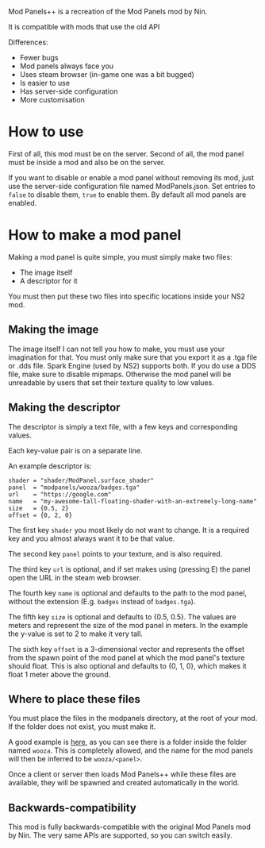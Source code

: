 Mod Panels++ is a recreation of the Mod Panels mod by Nin.

It is compatible with mods that use the old API

Differences:
- Fewer bugs
- Mod panels always face you
- Uses steam browser (in-game one was a bit bugged)
- Is easier to use
- Has server-side configuration
- More customisation

# How to use

First of all, this mod must be on the server. Second of all, the mod panel must be
inside a mod and also be on the server.

If you want to disable or enable a mod panel without removing its mod, just use
the server-side configuration file named ModPanels.json. Set entries to `false` to disable
them, `true` to enable them. By default all mod panels are enabled.

# How to make a mod panel

Making a mod panel is quite simple, you must simply make two files:
- The image itself
- A descriptor for it

You must then put these two files into specific locations inside your NS2 mod.

## Making the image

The image itself I can not tell you how to make, you must use your imagination for that.
You must only make sure that you export it as a .tga file or .dds file.
Spark Engine (used by NS2) supports both. If you do use a DDS file, make sure to disable
mipmaps. Otherwise the mod panel will be unreadable by users that set their texture quality
to low values.

## Making the descriptor

The descriptor is simply a text file, with a few keys and corresponding values.

Each key-value pair is on a separate line.

An example descriptor is:
```
shader = "shader/ModPanel.surface_shader"
panel  = "modpanels/wooza/badges.tga"
url    = "https://google.com"
name   = "my-awesome-tall-floating-shader-with-an-extremely-long-name"
size   = {0.5, 2}
offset = {0, 2, 0}
```

The first key `shader` you most likely do not want to change.
It is a required key and you almost always want it to be that value.

The second key `panel` points to your texture, and is also required.

The third key `url` is optional, and if set makes using (pressing E) the panel
open the URL in the steam web browser.

The fourth key `name` is optional and defaults to the path to the mod panel,
without the extension (E.g. `badges` instead of `badges.tga`).

The fifth key `size` is optional and defaults to {0.5, 0.5}.
The values are meters and represent the size of the mod panel in meters.
In the example the y-value is set to 2 to make it very tall.

The sixth key `offset` is a 3-dimensional vector and represents the offset
from the spawn point of the mod panel at which the mod panel's texture should float.
This is also optional and defaults to {0, 1, 0}, which makes it float 1 meter above the ground.

## Where to place these files

You must place the files in the modpanels directory, at the root of your mod.
If the folder does not exist, you must make it.

A good example is [here](https://github.com/woozasmoddingteam/Woozas-Potpourri/tree/master/src/modpanels),
as you can see there is a folder inside the folder named `wooza`. This is completely allowed, and the name
for the mod panels will then be inferred to be `wooza/<panel>`.

Once a client or server then loads Mod Panels++ while these files are available, they will be spawned and created
automatically in the world.

## Backwards-compatibility

This mod is fully backwards-compatible with the original Mod Panels mod by Nin.
The very same APIs are supported, so you can switch easily.
